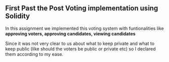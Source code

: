 ## First Past the Post Voting implementation using Solidity
In this assignment we implemented this voting system with funtionalities like **approving voters, approving candidates, viewing candidates**

Since it was not very clear to us about what to keep private and what to keep public (like should the voters be public or private etc) so I declared them according to my ease.

